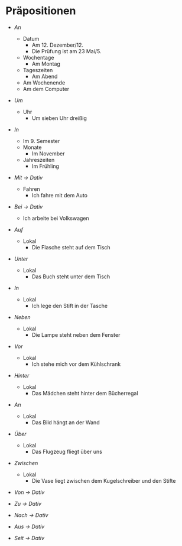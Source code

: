 # Präpositionen

- _An_
	- Datum
		- Am 12. Dezember/12.
		- Die Prüfung ist am 23 Mai/5.
	- Wochentage
		- Am Montag
	- Tageszeiten
		- Am Abend
	- Am Wochenende
	- Am dem Computer

- _Um_
	- Uhr
		- Um sieben Uhr dreißig

- _In_
	- Im 9. Semester
	- Monate
		- Im November
	- Jahreszeiten
		- Im Frühling

- _Mit -> Dativ_
	- Fahren
		- Ich fahre mit dem Auto

- _Bei -> Dativ_
	- Ich arbeite bei Volkswagen

- _Auf_
	- Lokal
		- Die Flasche steht auf dem Tisch

- _Unter_
	- Lokal
		- Das Buch steht unter dem Tisch

- _In_
	- Lokal
		- Ich lege den Stift in der Tasche

- _Neben_
	- Lokal
		- Die Lampe steht neben dem Fenster

- _Vor_
	- Lokal
		- Ich stehe mich vor dem Kühlschrank

- _Hinter_
	- Lokal
		- Das Mädchen steht hinter dem Bücherregal

- _An_
	- Lokal
		- Das Bild hängt an der Wand

- _Über_
	- Lokal
		- Das Flugzeug fliegt über uns

- _Zwischen_
	- Lokal
		- Die Vase liegt zwischen dem Kugelschreiber und den Stifte

- _Von -> Dativ_

- _Zu -> Dativ_

- _Nach -> Dativ_

- _Aus -> Dativ_

- _Seit -> Dativ_


